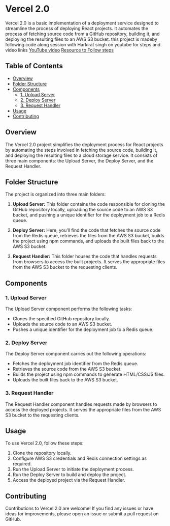 # Vercel 2.0

Vercel 2.0 is a basic implementation of a deployment service designed to streamline the process of deploying React projects. It automates the process of fetching source code from a GitHub repository, building it, and deploying the resulting files to an AWS S3 bucket.
this project is madeby following code along session with Harkirat singh on youtube
for steps and video links
[YouTube video](https://youtu.be/c8_tafixiAs?si=zGuIrt2AXSJykCzB)
[Resource to Follow steps](https://www.youtube.com/redirect?event=video_description&redir_token=QUFFLUhqa0hvNzNxdDdsRkxqZ1VPS2QybDNtSUx6ZmtsUXxBQ3Jtc0ttREpJU1d4aFQxZTRGSC1hU0tYMEJIR25Jc2JCSFN2QXdtRmRNcktsUFllQy1URWJDcHh2YTJUaERSTUJkYTlRZlM0OFQyODB4ak1ZcnBvWkl5bFM5SFVFMGtOMzJRZmw1NW1lV0dnMG1IaWFnZlRXRQ&q=https%3A%2F%2Fprojects.100xdevs.com%2Ftracks%2FZSQI8YNE0iL6sT1hJpts%2Fvercel-1&v=c8_tafixiAs)
## Table of Contents

- [Overview](#overview)
- [Folder Structure](#folder-structure)
- [Components](#components)
  - [1. Upload Server](#1-upload-server)
  - [2. Deploy Server](#2-deploy-server)
  - [3. Request Handler](#3-request-handler)
- [Usage](#usage)
- [Contributing](#contributing)

## Overview

The Vercel 2.0 project simplifies the deployment process for React projects by automating the steps involved in fetching the source code, building it, and deploying the resulting files to a cloud storage service. It consists of three main components: the Upload Server, the Deploy Server, and the Request Handler.

## Folder Structure

The project is organized into three main folders:

1. **Upload Server:** This folder contains the code responsible for cloning the GitHub repository locally, uploading the source code to an AWS S3 bucket, and pushing a unique identifier for the deployment job to a Redis queue.

2. **Deploy Server:** Here, you'll find the code that fetches the source code from the Redis queue, retrieves the files from the AWS S3 bucket, builds the project using npm commands, and uploads the built files back to the AWS S3 bucket.

3. **Request Handler:** This folder houses the code that handles requests from browsers to access the built projects. It serves the appropriate files from the AWS S3 bucket to the requesting clients.

## Components

### 1. Upload Server

The Upload Server component performs the following tasks:

- Clones the specified GitHub repository locally.
- Uploads the source code to an AWS S3 bucket.
- Pushes a unique identifier for the deployment job to a Redis queue.

### 2. Deploy Server

The Deploy Server component carries out the following operations:

- Fetches the deployment job identifier from the Redis queue.
- Retrieves the source code from the AWS S3 bucket.
- Builds the project using npm commands to generate HTML/CSS/JS files.
- Uploads the built files back to the AWS S3 bucket.

### 3. Request Handler

The Request Handler component handles requests made by browsers to access the deployed projects. It serves the appropriate files from the AWS S3 bucket to the requesting clients.

## Usage

To use Vercel 2.0, follow these steps:

1. Clone the repository locally.
2. Configure AWS S3 credentials and Redis connection settings as required.
3. Run the Upload Server to initiate the deployment process.
4. Run the Deploy Server to build and deploy the project.
5. Access the deployed project via the Request Handler.

## Contributing

Contributions to Vercel 2.0 are welcome! If you find any issues or have ideas for improvements, please open an issue or submit a pull request on GitHub.


